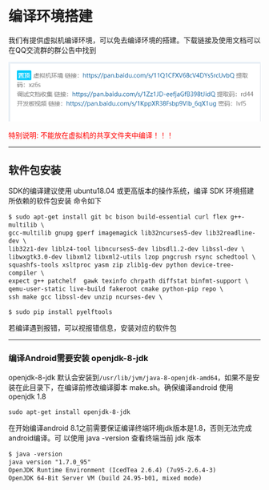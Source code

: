 # 编译环境搭建
我们有提供虚拟机编译环境，可以免去编译环境的搭建。下载链接及使用文档可以在QQ交流群的群公告中找到

![QQ群](attachments/vmware.png)

<font color = red> 特别说明: 不能放在虚拟机的共享文件夹中编译！！！ </font>



---


## 软件包安装
SDK的编译建议使用 ubuntu18.04 或更高版本的操作系统，编译 SDK 环境搭建所依赖的软件包安装
命令如下

```shell
$ sudo apt-get install git bc bison build-essential curl flex g++-multilib \
gcc-multilib gnupg gperf imagemagick lib32ncurses5-dev lib32readline-dev \
lib32z1-dev liblz4-tool libncurses5-dev libsdl1.2-dev libssl-dev \
libwxgtk3.0-dev libxml2 libxml2-utils lzop pngcrush rsync schedtool \
squashfs-tools xsltproc yasm zip zlib1g-dev python device-tree-compiler \
expect g++ patchelf  gawk texinfo chrpath diffstat binfmt-support \
qemu-user-static live-build fakeroot cmake python-pip repo \
ssh make gcc libssl-dev unzip ncurses-dev \
```
~~~shell
$ sudo pip install pyelftools
~~~

若编译遇到报错，可以视报错信息，安装对应的软件包



---

### 编译Android需要安装 openjdk-8-jdk

openjdk-8-jdk 默认会安装到`/usr/lib/jvm/java-8-openjdk-amd64`，如果不是安装在此目录下，在编译前修改编译脚本 make.sh。确保编译android 使用 openjdk 1.8

```shell
sudo apt-get install openjdk-8-jdk
```

在开始编译android 8.1之前需要保证编译终端环境jdk版本是1.8，否则无法完成android编译。可
以使用 java -version 查看终端当前 jdk 版本

~~~shell
$ java -version
java version "1.7.0_95"
OpenJDK Runtime Environment (IcedTea 2.6.4) (7u95-2.6.4-3)
OpenJDK 64-Bit Server VM (build 24.95-b01, mixed mode)
~~~
